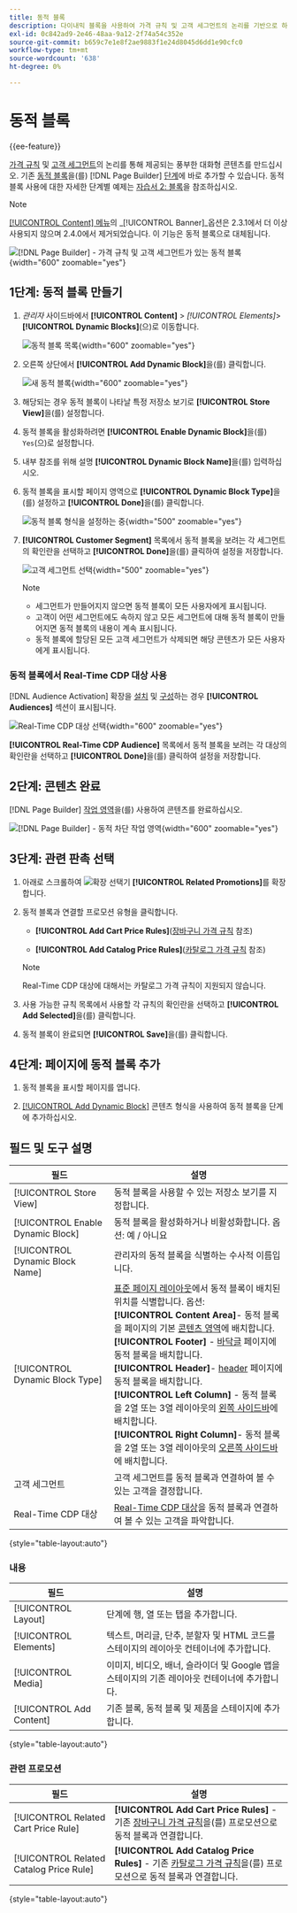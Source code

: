 ```yaml
---
title: 동적 블록
description: 다이내믹 블록을 사용하여 가격 규칙 및 고객 세그먼트의 논리를 기반으로 하는 풍부한 대화형 컨텐츠를 생성합니다.
exl-id: 0c842ad9-2e46-48aa-9a12-2f74a54c352e
source-git-commit: b659c7e1e8f2ae9883f1e24d8045d6dd1e90cfc0
workflow-type: tm+mt
source-wordcount: '638'
ht-degree: 0%

---
```


# 동적 블록

{{ee-feature}}

[가격 규칙](../merchandising-promotions/introduction.md#price-rules) 및 [고객 세그먼트](../customers/customer-segments.md)의 논리를 통해 제공되는 풍부한 대화형 콘텐츠를 만드십시오. 기존 [동적 블록](../page-builder/dynamic-block.md)을(를) [!DNL Page Builder] [단계](../page-builder/workspace.md)에 바로 추가할 수 있습니다. 동적 블록 사용에 대한 자세한 단계별 예제는 [자습서 2: 블록](../page-builder/2-blocks.md)을 참조하십시오.

>[!NOTE]
>
>[[!UICONTROL Content] 메뉴](content-menu.md)의 _[!UICONTROL Banner]_옵션은 2.3.1에서 더 이상 사용되지 않으며 2.4.0에서 제거되었습니다. 이 기능은 동적 블록으로 대체됩니다.

![[!DNL Page Builder] - 가격 규칙 및 고객 세그먼트가 있는 동적 블록](../page-builder/assets/pb-tutorial2-dynamic-block-storefront.png){width="600" zoomable="yes"}

## 1단계: 동적 블록 만들기

1. _관리자_ 사이드바에서 **[!UICONTROL Content]** > _[!UICONTROL Elements]_>**[!UICONTROL Dynamic Blocks]**(으)로 이동합니다.

   ![동적 블록 목록](../page-builder/assets/pb-tutorial2-block-dynamic-add.png){width="600" zoomable="yes"}

1. 오른쪽 상단에서 **[!UICONTROL Add Dynamic Block]**&#x200B;을(를) 클릭합니다.

   ![새 동적 블록](../page-builder/assets/pb-tutorial2-block-dynamic-new.png){width="600" zoomable="yes"}

1. 해당되는 경우 동적 블록이 나타날 특정 저장소 보기로 **[!UICONTROL Store View]**&#x200B;을(를) 설정합니다.

1. 동적 블록을 활성화하려면 **[!UICONTROL Enable Dynamic Block]**&#x200B;을(를) `Yes`(으)로 설정합니다.

1. 내부 참조를 위해 설명 **[!UICONTROL Dynamic Block Name]**&#x200B;을(를) 입력하십시오.

1. 동적 블록을 표시할 페이지 영역으로 **[!UICONTROL Dynamic Block Type]**&#x200B;을(를) 설정하고 **[!UICONTROL Done]**&#x200B;을(를) 클릭합니다.

   ![동적 블록 형식을 설정하는 중](../page-builder/assets/pb-dynamic-block-type.png){width="500" zoomable="yes"}

1. **[!UICONTROL Customer Segment]** 목록에서 동적 블록을 보려는 각 세그먼트의 확인란을 선택하고 **[!UICONTROL Done]**&#x200B;을(를) 클릭하여 설정을 저장합니다.

   ![고객 세그먼트 선택](../page-builder/assets/pb-dynamic-block-customer-segment.png){width="500" zoomable="yes"}

   >[!NOTE]
   >
   >- 세그먼트가 만들어지지 않으면 동적 블록이 모든 사용자에게 표시됩니다.
   >- 고객이 어떤 세그먼트에도 속하지 않고 모든 세그먼트에 대해 동적 블록이 만들어지면 동적 블록의 내용이 계속 표시됩니다.
   >- 동적 블록에 할당된 모든 고객 세그먼트가 삭제되면 해당 콘텐츠가 모든 사용자에게 표시됩니다.

### 동적 블록에서 Real-Time CDP 대상 사용

[!DNL Audience Activation] 확장을 [설치](../customers/audience-activation.md#install-the-extension) 및 [구성](../customers/audience-activation.md#configure-the-extension)하는 경우 **[!UICONTROL Audiences]** 섹션이 표시됩니다.

![Real-Time CDP 대상 선택](./assets/dynamic-block-rtcdp.png){width="600" zoomable="yes"}

**[!UICONTROL Real-Time CDP Audience]** 목록에서 동적 블록을 보려는 각 대상의 확인란을 선택하고 **[!UICONTROL Done]**&#x200B;을(를) 클릭하여 설정을 저장합니다.

## 2단계: 콘텐츠 완료

[!DNL Page Builder] [작업 영역](../page-builder/workspace.md)을(를) 사용하여 콘텐츠를 완료하십시오.

![[!DNL Page Builder] - 동적 차단 작업 영역](../page-builder/assets/pb-dynamic-block-workspace.png){width="600" zoomable="yes"}

## 3단계: 관련 판촉 선택

1. 아래로 스크롤하여 ![확장 선택기](../assets/icon-display-expand.png) **[!UICONTROL Related Promotions]**&#x200B;를 확장합니다.

1. 동적 블록과 연결할 프로모션 유형을 클릭합니다.

   - **[!UICONTROL Add Cart Price Rules]**([장바구니 가격 규칙](../merchandising-promotions/price-rules-cart.md) 참조)

   - **[!UICONTROL Add Catalog Price Rules]**([카탈로그 가격 규칙](../merchandising-promotions/price-rules-catalog.md) 참조)

   >[!NOTE]
   >
   >Real-Time CDP 대상에 대해서는 카탈로그 가격 규칙이 지원되지 않습니다.

1. 사용 가능한 규칙 목록에서 사용할 각 규칙의 확인란을 선택하고 **[!UICONTROL Add Selected]**&#x200B;을(를) 클릭합니다.

1. 동적 블록이 완료되면 **[!UICONTROL Save]**&#x200B;을(를) 클릭합니다.

## 4단계: 페이지에 동적 블록 추가

1. 동적 블록을 표시할 페이지를 엽니다.

1. [[!UICONTROL Add Dynamic Block]](../page-builder/dynamic-block.md) 콘텐츠 형식을 사용하여 동적 블록을 단계에 추가하십시오.

## 필드 및 도구 설명

| 필드 | 설명 |
|--- |--- |
| [!UICONTROL Store View] | 동적 블록을 사용할 수 있는 저장소 보기를 지정합니다. |
| [!UICONTROL Enable Dynamic Block] | 동적 블록을 활성화하거나 비활성화합니다. 옵션: 예 / 아니요 |
| [!UICONTROL Dynamic Block Name] | 관리자의 동적 블록을 식별하는 수사적 이름입니다. |
| [!UICONTROL Dynamic Block Type] | [표준 페이지 레이아웃](layout-updates.md)에서 동적 블록이 배치된 위치를 식별합니다. 옵션: <br/>**[!UICONTROL Content Area]**- 동적 블록을 페이지의 기본 [콘텐츠 영역](layout-updates.md)에 배치합니다.<br/>**[!UICONTROL Footer]** - [바닥글](page-setup.md#footer) 페이지에 동적 블록을 배치합니다. <br/>**[!UICONTROL Header]**- [header](page-setup.md#header) 페이지에 동적 블록을 배치합니다.<br/>**[!UICONTROL Left Column]** - 동적 블록을 2열 또는 3열 레이아웃의 [왼쪽 사이드바](page-layout.md#standard-page-layouts)에 배치합니다. <br/>**[!UICONTROL Right Column]**- 동적 블록을 2열 또는 3열 레이아웃의 [오른쪽 사이드바](page-layout.md#standard-page-layouts)에 배치합니다. |
| 고객 세그먼트 | 고객 세그먼트를 동적 블록과 연결하여 볼 수 있는 고객을 결정합니다. |
| Real-Time CDP 대상 | [Real-Time CDP 대상](../customers/audience-activation.md)을 동적 블록과 연결하여 볼 수 있는 고객을 파악합니다. |

{style="table-layout:auto"}

### 내용

| 필드 | 설명 |
|--- |--- |
| [!UICONTROL Layout] | 단계에 행, 열 또는 탭을 추가합니다. |
| [!UICONTROL Elements] | 텍스트, 머리글, 단추, 분할자 및 HTML 코드를 스테이지의 레이아웃 컨테이너에 추가합니다. |
| [!UICONTROL Media] | 이미지, 비디오, 배너, 슬라이더 및 Google 맵을 스테이지의 기존 레이아웃 컨테이너에 추가합니다. |
| [!UICONTROL Add Content] | 기존 블록, 동적 블록 및 제품을 스테이지에 추가합니다. |

{style="table-layout:auto"}

### 관련 프로모션

| 필드 | 설명 |
|--- |--- |
| [!UICONTROL Related Cart Price Rule] | **[!UICONTROL Add Cart Price Rules]** - 기존 [장바구니 가격 규칙](../merchandising-promotions/price-rules-cart.md)을(를) 프로모션으로 동적 블록과 연결합니다. |
| [!UICONTROL Related Catalog Price Rule] | **[!UICONTROL Add Catalog Price Rules]** - 기존 [카탈로그 가격 규칙](../merchandising-promotions/price-rules-catalog.md)을(를) 프로모션으로 동적 블록과 연결합니다. |

{style="table-layout:auto"}
